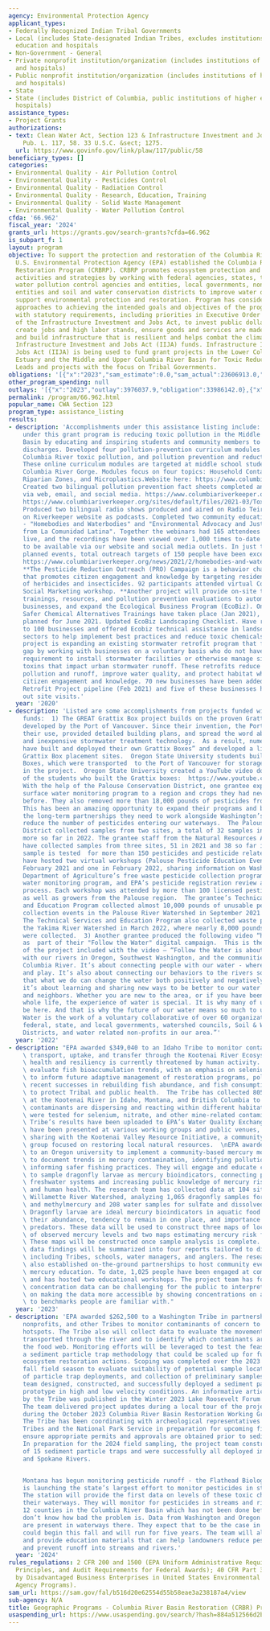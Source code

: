 ```yaml
---
agency: Environmental Protection Agency
applicant_types:
- Federally Recognized Indian Tribal Governments
- Local (includes State-designated Indian Tribes, excludes institutions of higher
  education and hospitals
- Non-Government - General
- Private nonprofit institution/organization (includes institutions of higher education
  and hospitals)
- Public nonprofit institution/organization (includes institutions of higher education
  and hospitals)
- State
- State (includes District of Columbia, public institutions of higher education and
  hospitals)
assistance_types:
- Project Grants
authorizations:
- text: Clean Water Act, Section 123 & Infrastructure Investment and Jobs Act (IIJA).
    Pub. L. 117, 58. 33 U.S.C. &sect; 1275.
  url: https://www.govinfo.gov/link/plaw/117/public/58
beneficiary_types: []
categories:
- Environmental Quality - Air Pollution Control
- Environmental Quality - Pesticides Control
- Environmental Quality - Radiation Control
- Environmental Quality - Research, Education, Training
- Environmental Quality - Solid Waste Management
- Environmental Quality - Water Pollution Control
cfda: '66.962'
fiscal_year: '2024'
grants_url: https://grants.gov/search-grants?cfda=66.962
is_subpart_f: 1
layout: program
objective: To support the protection and restoration of the Columbia River Basin the
  U.S. Environmental Protection Agency (EPA) established the Columbia River Basin
  Restoration Program (CRBRP). CRBRP promotes ecosystem protection and restoration
  activities and strategies by working with federal agencies, states, tribes, regional
  water pollution control agencies and entities, local governments, non-governmental
  entities and soil and water conservation districts to improve water quality and
  support environmental protection and restoration. Program has considered relevant
  approaches to achieving the intended goals and objectives of the program consistent
  with statutory requirements, including priorities in Executive Order 14052, Implementation
  of the Infrastructure Investment and Jobs Act, to invest public dollars equitably,
  create jobs and high labor stands, ensure goods and services are made in America,
  and build infrastructure that is resilient and helps combat the climate crisis using
  Infrastructure Investment and Jobs Act (IIJA) funds. Infrastructure Investment and
  Jobs Act (IIJA) is being used to fund grant projects in the Lower Columbia River
  Estuary and the Middle and Upper Columbia River Basin for Toxic Reduction Organization
  Leads and projects with the focus on Tribal Governments.
obligations: '[{"x":"2023","sam_estimate":0.0,"sam_actual":23606913.0,"usa_spending_actual":23606913.0},{"x":"2024","sam_estimate":0.0,"sam_actual":24554688.0,"usa_spending_actual":24554688.0},{"x":"2025","sam_estimate":0.0,"sam_actual":17700000.0,"usa_spending_actual":0.0}]'
other_program_spending: null
outlays: '[{"x":"2023","outlay":3976037.9,"obligation":33986142.0},{"x":"2024","outlay":235143.01,"obligation":14175459.0},{"x":"2025","outlay":0.0,"obligation":0.0}]'
permalink: /program/66.962.html
popular_name: CWA Section 123
program_type: assistance_listing
results:
- description: 'Accomplishments under this assistance listing include: **One project
    under this grant program is reducing toxic pollution in the Middle Columbia River
    Basin by educating and inspiring students and community members to prevent pollution
    discharges. Developed four pollution-prevention curriculum modules tailored to
    Columbia River toxic pollution, and pollution prevention and reduction strategies.
    These online curriculum modules are targeted at middle school students in the
    Columbia River Gorge. Modules focus on four topics: Household Contaminants; Stormwater,
    Riparian Zones, and Microplastics.Website here: https://www.columbiariverkeeper.org/engaging-communities/pollution-prevention-curriculum
    Created two bilingual pollution prevention fact sheets completed and distributed
    via web, email, and social media. https://www.columbiariverkeeper.org/sites/default/files/2021-03/Toxins%20in%20Home_d_Spanish_0.pdf
    https://www.columbiariverkeeper.org/sites/default/files/2021-03/Toxins%20in%20Home_d.pdf
    Produced two bilingual radio shows produced and aired on Radio Teirra and posted
    on Riverkeeper website as podcasts. Completed two community education webinars
    - "Homebodies and Waterbodies" and "Environmental Advocacy and Justice Perspectives
    from La Comunidad Latina". Together the webinars had 165 attendees who tuned in
    live, and the recordings have been viewed over 1,000 times to-date and will continue
    to be available via our website and social media outlets. In just two of the four
    planned events, total outreach targets of 150 people have been exceeded. https://www.columbiariverkeeper.org/news/2021/3/environmental-advocacy-and-justice
    https://www.columbiariverkeeper.org/news/2021/2/homebodies-and-waterbodies-recap
    **The Pesticide Reduction Outreach (PRO) Campaign is a behavior change campaign
    that promotes citizen engagement and knowledge by targeting residential users
    of herbicides and insecticides. 92 participants attended virtual Community Based
    Social Marketing workshop. **Another project will provide on-site technical assistance,
    trainings, resources, and pollution prevention evaluations to automotive and landscaping
    businesses, and expand the Ecological Business Program (EcoBiz). One of eight
    Safer Chemical Alternatives Trainings have taken place (Jan 2021), a second is
    planned for June 2021. Updated EcoBiz Landscaping Checklist. Have reached out
    to 100 businesses and offered Ecobiz technical assistance in landscaping and automotive
    sectors to help implement best practices and reduce toxic chemicals. **Another
    project is expanding an existing stormwater retrofit program that fills a regulatory
    gap by working with businesses on a voluntary basis who do not have a regulatory
    requirement to install stormwater facilities or otherwise manage site-produced
    toxins that impact urban stormwater runoff. These retrofits reduce or eliminate
    pollution and runoff, improve water quality, and protect habitat while promoting
    citizen engagement and knowledge. 70 new businesses have been added to the Stormwater
    Retrofit Project pipeline (Feb 2021) and five of these businesses have carried
    out site visits.'
  year: '2020'
- description: 'Listed are some accomplishments from projects funded with FY2019-2022
    funds:  1) The GREAT Grattix Box project builds on the proven Grattix Box technology
    developed by the Port of Vancouver. Since their invention, the Port has promoted
    their use, provided detailed building plans, and spread the word about this effective
    and inexpensive stormwater treatment technology.  As a result, numerous companies
    have built and deployed their own Grattix Boxes” and developed a list of 40 potential
    Grattix Box placement sites.  Oregon State University students built 10 Grattix
    Boxes, which were transported  to the Port of Vancouver for storage prior to deployment
    in the project.  Oregon State University created a YouTube video documenting the  experiences
    of the students who built the Grattix boxes:  https://www.youtube.com/watch?v=UQ3qHqYXtM4.  2)
    With the help of the Palouse Conservation District, one grantee expanded their
    surface water monitoring program to a region and crops they had never sampled
    before. They also removed more than 18,000 pounds of pesticides from these watersheds.
    This has been an amazing opportunity to expand their programs and begin building
    the long-term partnerships they need to work alongside Washington’s growers to
    reduce the number of pesticides entering our waterways.  The Palouse Conservation
    District collected samples from two sites, a total of 32 samples in 2021 and 18
    more so far in 2022. The grantee staff from the Natural Resources Assessment Section
    have collected samples from three sites, 51 in 2021 and 38 so far in 2022. Each
    sample is tested  for more than 150 pesticides and pesticide related chemicals.   They
    have hosted two virtual workshops (Palouse Pesticide Education Event), one in
    February 2021 and one in February 2022, sharing information on Washington State
    Department of Agriculture’s free waste pesticide collection program, the surface
    water monitoring program, and EPA’s pesticide registration review and risk assessment
    process. Each workshop was attended by more than 100 licensed pesticide applicators
    as well as growers from the Palouse region.  The grantee’s Technical Services
    and Education Program collected almost 10,000 pounds of unusable pesticides during
    collection events in the Palouse River Watershed in September 2021 and May 2022.
    The Technical Services and Education Program also collected waste pesticides in
    the Yakima River Watershed in March 2022, where nearly 8,000 pounds of pesticides
    were collected.  3) Another grantee produced the following video “https://www.youtube.com/channel/UCG63A3K-iykeGrjLp9xu9tA/videos
    as  part of their "Follow the Water" digital campaign.  This is the description
    of the project included with the video – “Follow the Water is about our relationship
    with our rivers in Oregon, Southwest Washington, and the communities along the
    Columbia River. It’s about connecting people with our water - where we live, work,
    and play. It’s also about connecting our behaviors to the rivers so we understand
    that what we do can change the water both positively and negatively. Ultimately,
    it’s about learning and sharing new ways to be better to our water with your friends
    and neighbors. Whether you are new to the area, or if you have been here your
    whole life, the experience of water is special. It is why many of us choose to
    be here. And that is why the future of our water means so much to us. Follow the
    Water is the work of a voluntary collaborative of over 60 organizations, from
    federal, state, and local governments, watershed councils, Soil & Water Conservation
    Districts, and water related non-profits in our area.”'
  year: '2022'
- description: "EPA awarded $349,040 to an Idaho Tribe to monitor contaminant trends,\
    \ transport, uptake, and transfer through the Kootenai River Ecosystem, whose\
    \ health and resiliency is currently threatened by human activity. The Tribe will\
    \ evaluate fish bioaccumulation trends, with an emphasis on selenium and mercury,\
    \ to inform future adaptive management of restoration programs, policy to protect\
    \ recent successes in rebuilding fish abundance, and fish consumption advisories\
    \ to protect Tribal and public health.  The Tribe has collected 805 water samples\
    \ at the Kootenai River in Idaho, Montana, and British Columbia to determine how\
    \ contaminants are dispersing and reacting within different habitat types. Samples\
    \ were tested for selenium, nitrate, and other mine-related contaminants. The\
    \ Tribe’s results have been uploaded to EPA’s Water Quality Exchange (WQX) and\
    \ have been presented at various working groups and public venues, such as data\
    \ sharing with the Kootenai Valley Resource Initiative, a community engagement\
    \ group focused on restoring local natural resources.  \nEPA awarded $349,919\
    \ to an Oregon university to implement a community-based mercury monitoring network\
    \ to document trends in mercury contamination, identifying pollution drivers and\
    \ informing safer fishing practices. They will engage and educate community scientists\
    \ to sample dragonfly larvae as mercury bioindicators, connecting people to their\
    \ freshwater systems and increasing public knowledge of mercury risks to ecosystem\
    \ and human health. The research team has collected data at 104 sites across the\
    \ Willamette River Watershed, analyzing 1,065 dragonfly samples for total mercury\
    \ and methylmercury and 208 water samples for sulfate and dissolved organic carbon.\
    \ Dragonfly larvae are ideal mercury bioindicators in aquatic food webs due to\
    \ their abundance, tendency to remain in one place, and importance as prey for\
    \ predators. These data will be used to construct three maps of local drivers\
    \ of observed mercury levels and two maps estimating mercury risk for fish consumers.\
    \ These maps will be constructed once sample analysis is complete. Additionally,\
    \ data findings will be summarized into four reports tailored to different audiences,\
    \ including Tribes, schools, water managers, and anglers. The research team has\
    \ also established on-the-ground partnerships to host community events providing\
    \ mercury education. To date, 1,025 people have been engaged at community events,\
    \ and has hosted two educational workshops. The project team has found that mercury\
    \ concentration data can be challenging for the public to interpret and is working\
    \ on making the data more accessible by showing concentrations on a scale in relation\
    \ to benchmarks people are familiar with."
  year: '2023'
- description: 'EPA awarded $262,500 to a Washington Tribe in partnership with state,
    nonprofits, and other Tribes to monitor contaminants of concern to identify contamination
    hotspots. The Tribe also will collect data to evaluate the movement of contaminants
    transported through the river and to identify which contaminants are entering
    the food web. Monitoring efforts will be leveraged to test the feasibility of
    a sediment particle trap methodology that could be scaled up for future large-scale
    ecosystem restoration actions. Scoping was completed over the 2023 summer and
    fall field season to evaluate suitability of potential sample locations, feasibility
    of particle trap deployments, and collection of preliminary samples. The project
    team designed, constructed, and successfully deployed a sediment particle trap
    prototype in high and low velocity conditions. An informative article prepared
    by the Tribe was published in the Winter 2023 Lake Roosevelt Forum newsletter.
    The team delivered project updates during a local tour of the project site and
    during the October 2023 Columbia River Basin Restoration Working Group meeting.
    The Tribe has been coordinating with archeological representatives from other
    Tribes and the National Park Service in preparation for upcoming field work to
    ensure appropriate permits and approvals are obtained prior to sediment collection.
    In preparation for the 2024 field sampling, the project team constructed a total
    of 15 sediment particle traps and were successfully all deployed in the Columbia
    and Spokane Rivers.


    Montana has begun monitoring pesticide runoff - the Flathead Biological Station
    is launching the state’s largest effort to monitor pesticides in streams and rivers.
    The station will provide the first data on levels of these toxic chemicals in
    their waterways. They will monitor for pesticides in streams and rivers throughout
    12 counties in the Columbia River Basin which has not been done before so they
    don’t know how bad the problem is. Data from Washington and Oregon show that pesticides
    are present in waterways there. They expect that to be the case in Montana. Monitoring
    could begin this fall and will run for five years. The team will also put on workshops
    and provide education materials that can help landowners reduce pesticide use
    and prevent runoff into streams and rivers.'
  year: '2024'
rules_regulations: 2 CFR 200 and 1500 (EPA Uniform Administrative Requirements, Cost
  Principles, and Audit Requirements for Federal Awards); 40 CFR Part 33 (Participation
  by Disadvantaged Business Enterprises in United States Environmental Protection
  Agency Programs).
sam_url: https://sam.gov/fal/b516d20e62554d55b58eae3a238187a4/view
sub-agency: N/A
title: Geographic Programs - Columbia River Basin Restoration (CRBR) Program
usaspending_url: https://www.usaspending.gov/search/?hash=884a512566d2b3a0afaa286a34d3886c
---
```

